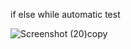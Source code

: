 if else while automatic test

![Screenshot (20)copy](https://user-images.githubusercontent.com/108916244/178891914-69aa4d0f-49f1-4b22-a0f3-655f060a64ba.png)

